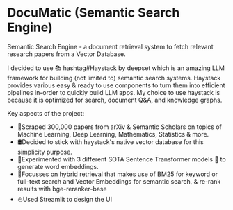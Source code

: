 # DocuMatic (Semantic Search Engine)

Semantic Search Engine - a document retrieval system to fetch relevant research papers from a Vector Database.

I decided to use 📚 hashtag#Haystack by deepset which is an amazing LLM framework for building (not limited to) semantic search systems. Haystack provides various easy & ready to use components to turn them into efficient pipelines in-order to quickly build LLM apps. My choice to use haystack is because it is optimized for search, document Q&A, and knowledge graphs.

Key aspects of the project: 
- 📄Scraped 300,000 papers from arXiv & Semantic Scholars on topics of Machine Learning, Deep Learning, Mathematics, Statistics & more.
- 🛢Decided to stick with haystack's native vector database for this simplicity purpose.
- 🤗Experimented with 3 different SOTA Sentence Transformer models 🚀 to generate word embeddings.
- 🔎Focusses on hybrid retrieval that makes use of BM25 for keyword or full-text search and Vector Embeddings for semantic search, & re-rank results with bge-reranker-base
- ⛵Used Streamlit to design the UI
